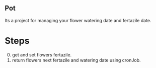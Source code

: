 ## Pot

Its a project for managing your flower watering date and fertazile date.

# Steps
0. get and set flowers fertazile.
1. return flowers next fertazile and watering date using cronJob.